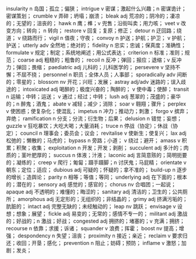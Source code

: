 insularity n 岛国；孤立；偏狭；
intrigue v 密谋；激起什么兴趣；n 密谋诡计；密谋策划；
crumble v 弄碎；坍塌；崩溃；
bleak adj 荒凉的；阴冷的；凄凉的；无望的；沮丧的；
hawk n 鹰；榫；v 兜售；沿街叫卖；用力咳；
veet v 改变方向；转向； n 转向；
restore v 回复；复原；修正；
detour n 迂回路；绕道； v 绕路而行；
vigil n 值夜；守夜；
convoy n 护送；护航；护卫； v 护航；护送；
utterly adv 全然地；绝对的；
fidelity n 忠实；忠诚；保真度；准确性；
formulate v 规定；制定；系统地阐述；用公式表达；
criterion n 标准；准则；规范；
coarse adj 粗糙的；粗鲁的；
recoil n 反冲；弹回；报应；退缩；v 反冲力；弹回；畏缩；
paediatric adj 儿科的；儿科医学的；
persevere v 坚持不懈；不屈不挠；
personnel n 职员；全体人员；人事部；
sporadically adv 间断的；零星的；
blossom nv 开花；兴旺；发展；
astray adj/adv 迷路的；误入歧途的；
intoxicated adj 喝醉的；极度兴奋的；陶醉的； v 使中毒；使醉；
transit n 运输；中转；运送； v 通过；经过；中转；
lush adj 葱翠的；茂盛的；豪华的；n 醉鬼；酒鬼；
abate v 减轻；减少；消除；
soar v 翱翔；骤升；
perplex v 使困惑；使复杂化；使混乱；
impetus n 冲力；推动力；刺激；
forgo v 摈弃；弃绝；
ramification n 分支；分流；衍生物；后果；
delusion n 错觉；妄想；
guzzle v 狂吃暴饮；大吃大喝；大量消耗；
truce n 停战（协定）；休战（协定）；
council n 理事会；委员会；议会；
revitalise v 使新生；使复兴；
lax adj 松弛的；懒散的；马虎的；
bypass n 旁路；小道； v 绕过；避开；
amass v 积累；积聚；收集；
exploitation n 开发；开发；剥削；
succulent adj 多汁的；肉质的；茎叶肥厚的；
succus n 体液；汁液；
laconic adj 言简意赅的；简明扼要的；凝练的；
creep v 爬行；匍匐；蹑手蹑脚；n 讨厌鬼；马屁精；
orientate v 朝东；定位；适应；
dubious adj 可疑的；怀疑的；拿不准的；
build-up n 逐步的增长；造舆论；
parity n 相等；等值；等同；
underlying adj 在下面的；根本的；潜在的；
sensory adj 感觉的；感官的；
chorus  nv 合唱团；一起说；
apaque adj 不透明的；难懂的；晦涩的；
sanitary adj 清洁的；卫生的；公共厕所；
amorphous adj 无定形的；无组织的；非结晶的；
grimy adj 挤满污垢的；肮脏的；
intact adj 完整无缺的；未经触动的；
leap nv 跳跃；
envisage v 设想；想象；展望；
fickle adj 易变的；无常的；感情不专一的；
militant adj 激战的；好战的；n 激战；好战；
congested adj 拥挤的；堵塞的；v 充满；拥挤；
recourse n 依靠；求援；诉诸；
squander v 浪费；挥霍；
boost nv 提高；增强；
despondency n 失望；沮丧；
proximity n 接近；亲近；
reclaim v 要求归还；收回；开垦；感化；
prevention n 阻止；妨碍；预防；
inflame v 激怒；加剧；发炎；





